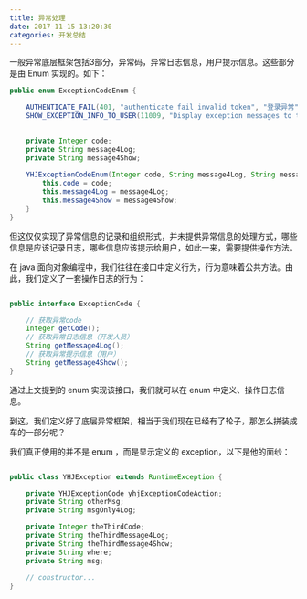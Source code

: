 ```yaml
---
title: 异常处理
date: 2017-11-15 13:20:30
categories: 开发总结
---
```


一般异常底层框架包括3部分，异常码，异常日志信息，用户提示信息。这些部分是由 Enum 实现的。如下：

```java
public enum ExceptionCodeEnum {

    AUTHENTICATE_FAIL(401, "authenticate fail invalid token", "登录异常"),
    SHOW_EXCEPTION_INFO_TO_USER(11009, "Display exception messages to the user", "可以预知展示给用户的指定异常");
   

    private Integer code;
    private String message4Log;
    private String message4Show;
    
    YHJExceptionCodeEnum(Integer code, String message4Log, String message4Show) {
        this.code = code;
        this.message4Log = message4Log;
        this.message4Show = message4Show;
    }
}
```

但这仅仅实现了异常信息的记录和组织形式，并未提供异常信息的处理方式，哪些信息是应该记录日志，哪些信息应该提示给用户，如此一来，需要提供操作方法。

在 java 面向对象编程中，我们往往在接口中定义行为，行为意味着公共方法。由此，我们定义了一套操作日志的行为：

```java

public interface ExceptionCode {

    // 获取异常code
    Integer getCode();
    // 获取异常日志信息（开发人员）
    String getMessage4Log();
    // 获取异常提示信息（用户）
    String getMessage4Show();
}

```

通过上文提到的 enum 实现该接口，我们就可以在 enum 中定义、操作日志信息。

到这，我们定义好了底层异常框架，相当于我们现在已经有了轮子，那怎么拼装成车的一部分呢？

我们真正使用的并不是 enum ，而是显示定义的 exception，以下是他的面纱：

```java

public class YHJException extends RuntimeException {

    private YHJExceptionCode yhjExceptionCodeAction;
    private String otherMsg;
    private String msgOnly4Log;

    private Integer theThirdCode;
    private String theThirdMessage4Log;
    private String theThirdMessage4Show;
    private String where;
    private String msg;
    
    // constructor...
}

```


































